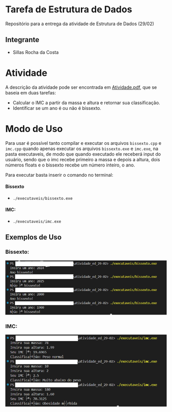 # Tarefa de Estrutura de Dados

Repositório para a entrega da atividade de Estrutura de Dados (29/02)

## Integrante

- Sillas Rocha da Costa

# Atividade

A descrição da atividade pode ser encontrada em [Atividade.pdf](./listaif.pdf), que se baseia em duas tarefas:

- Calcular o IMC a partir da massa e altura e retornar sua classificação.
- Identificar se um ano é ou não é bissexto.

# Modo de Uso

Para usar é possível tanto compilar e executar os arquivos `bissexto.cpp` e `imc.cpp` quando apenas executar os arquivos `bissexto.exe` e `imc.exe`, na pasta executaveis, de modo que quando executado ele receberá input do usuário, sendo que o imc recebe primeiro a massa e depois a altura, dois números floats e o bissexto recebe um número inteiro, o ano.

Para executar basta inserir o comando no terminal:

#### Bissexto
- `./executaveis/bissexto.exe`

#### IMC:
- `./executaveis/imc.exe`


## Exemplos de Uso

### Bissexto:

![](./usos/ex_bissexto.png)

### IMC:

![](./usos/ex_imc.png)

